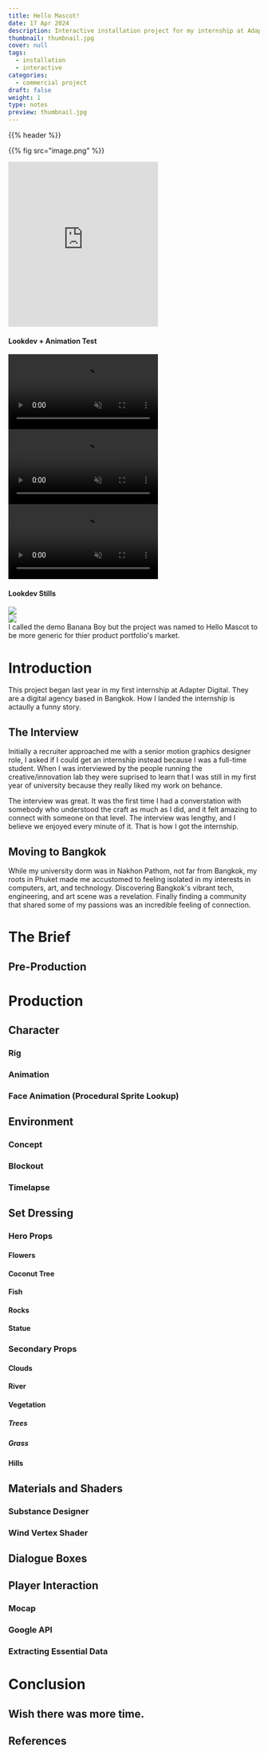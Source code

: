 ```yaml
---
title: Hello Mascot!
date: 17 Apr 2024
description: Interactive installation project for my internship at Adapter Digital. Mix of game design, and tech-art.
thumbnail: thumbnail.jpg
cover: null
tags:
  - installation
  - interactive
categories:
  - commercial project
draft: false
weight: 1
type: notes
preview: thumbnail.jpg
---
```


{{% header %}}


{{% fig src="image.png" %}}




<iframe class="w-full" height="330px" src="https://www.youtube.com/embed/hmK6vug5r68?si=IfmBeWxxLIpL46_o" title="YouTube video player" frameborder="0" allow="accelerometer; autoplay; clipboard-write; encrypted-media; gyroscope; picture-in-picture; web-share" referrerpolicy="strict-origin-when-cross-origin" allowfullscreen></iframe>

<div class="h-5"></div>

#### Lookdev + Animation Test

<video autoplay loop muted playsinline>
  <source src="lookdev.mp4" type="video/mp4">
</video>

<div class="h-5"></div>

<video autoplay loop muted playsinline>
  <source src="lookdev-left.mp4" type="video/mp4">
</video>

<div class="h-5"></div>


<video autoplay loop muted playsinline>
  <source src="lookdev-right.mp4" type="video/mp4">
</video>

#### Lookdev Stills

<img src="cover-left.jpg">
<div class="h-5"></div>
<img src="cover-right.jpg">
<div class="h-5"></div>


<div class="flex">
  <span class="flex-1 text-center text-opacity-50 text-zinc-50 italic text-sm"> 
    I called the demo Banana Boy but the project was named to Hello Mascot to be more generic for thier product portfolio's market. 
  </span>  
</div>


# Introduction
This project began last year in my first internship at Adapter Digital. They are a digital agency based in Bangkok. How I landed the internship is actaully a funny story.  

## The Interview
 Initially a recruiter approached me with a senior motion graphics designer role, I asked if I could get an internship instead because I was a full-time student. When I was interviewed by the people running the creative/innovation lab they were suprised to learn that I was still in my first year of university because they really liked my work on behance. 

The interview was great. It was the first time I had a converstation with somebody who understood the craft as much as I did, and it felt amazing to connect with someone on that level. The interview was lengthy, and I believe we enjoyed every minute of it. That is how I got the internship.

## Moving to Bangkok
While my university dorm was in Nakhon Pathom, not far from Bangkok, my roots in Phuket made me accustomed to feeling isolated in my interests in computers, art, and technology. Discovering Bangkok's vibrant tech, engineering, and art scene was a revelation. Finally finding a community that shared some of my passions was an incredible feeling of connection.

# The Brief

## Pre-Production

# Production
## Character
### Rig
### Animation
### Face Animation (Procedural Sprite Lookup)

## Environment
### Concept
### Blockout
### Timelapse

## Set Dressing
### Hero Props
#### Flowers
#### Coconut Tree
#### Fish
#### Rocks
#### Statue

### Secondary Props
#### Clouds
#### River
#### Vegetation
##### Trees
##### Grass
#### Hills

## Materials and Shaders
### Substance Designer
### Wind Vertex Shader

## Dialogue Boxes

## Player Interaction
### Mocap
### Google API
### Extracting Essential Data

# Conclusion
## Wish there was more time.
## References